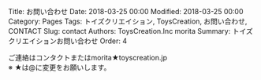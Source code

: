 Title: お問い合わせ
Date: 2018-03-25 00:00
Modified: 2018-03-25 00:00
Category: Pages
Tags: トイズクリエイション, ToysCreation, お問い合わせ, CONTACT
Slug: contact
Authors: ToysCreation.Inc morita
Summary: トイズクリエイションお問い合わせ
Order: 4

ご連絡はコンタクトまたはmorita★toyscreation.jp  
※ ★は@に変更をお願いします。